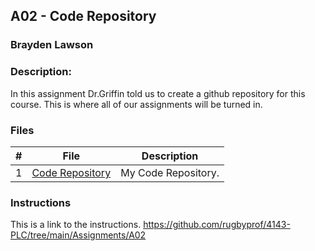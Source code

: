 ## A02 - Code Repository
### Brayden Lawson
### Description:

In this assignment Dr.Griffin told us to create a github repository for this course. This is where all of our assignments will be turned in.

### Files

|   #   | File     | Description                      |
| :---: | -------- | -------------------------------- |
|   1   | [Code Repository](https://github.com/bglawson1001/4143-PLC-Lawson) | My Code Repository. |



### Instructions

This is a link to the instructions. https://github.com/rugbyprof/4143-PLC/tree/main/Assignments/A02
